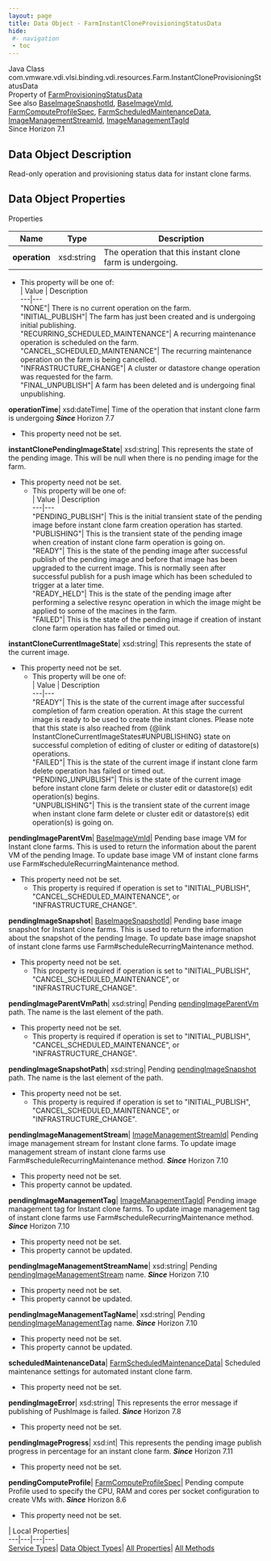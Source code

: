 ```yaml
---
layout: page
title: Data Object - FarmInstantCloneProvisioningStatusData
hide:
 #- navigation
 - toc
---
```






Java Class
    com.vmware.vdi.vlsi.binding.vdi.resources.Farm.InstantCloneProvisioningStatusData  
Property of
     [FarmProvisioningStatusData](vdi.resources.Farm.ProvisioningStatusData.md#field_detail)  
See also
     [BaseImageSnapshotId](vdi.entity.BaseImageSnapshotId.md), [BaseImageVmId](vdi.entity.BaseImageVmId.md), [FarmComputeProfileSpec](vdi.resources.Farm.ComputeProfileSpec.md), [FarmScheduledMaintenanceData](vdi.resources.Farm.ScheduledMaintenanceData.md), [ImageManagementStreamId](vdi.entity.ImageManagementStreamId.md), [ImageManagementTagId](vdi.entity.ImageManagementTagId.md)  
Since 
    Horizon 7.1

## Data Object Description 

Read-only operation and provisioning status data for instant clone farms. 

## Data Object Properties

Properties

Name |  Type |  Description   
---|---|---  
**operation**|  xsd:string|  The operation that this instant clone farm is undergoing.   


  * This property will be one of:  
|  Value |  Description   
---|---  
"NONE"| There is no current operation on the farm.  
"INITIAL_PUBLISH"| The farm has just been created and is undergoing initial publishing.  
"RECURRING_SCHEDULED_MAINTENANCE"| A recurring maintenance operation is scheduled on the farm.  
"CANCEL_SCHEDULED_MAINTENANCE"| The recurring maintenance operation on the farm is being cancelled.  
"INFRASTRUCTURE_CHANGE"| A cluster or datastore change operation was requested for the farm.  
"FINAL_UNPUBLISH"| A farm has been deleted and is undergoing final unpublishing.  

  
**operationTime**|  xsd:dateTime|  Time of the operation that instant clone farm is undergoing  **_Since_** Horizon 7.7  


* This property need not be set.

  
**instantClonePendingImageState**|  xsd:string|  This represents the state of the pending image. This will be null when there is no pending image for the farm.   


* This property need not be set.
  * This property will be one of:  
|  Value |  Description   
---|---  
"PENDING_PUBLISH"| This is the initial transient state of the pending image before instant clone farm creation operation has started.  
"PUBLISHING"| This is the transient state of the pending image when creation of instant clone farm operation is going on.  
"READY"| This is the state of the pending image after successful publish of the pending image and before that image has been upgraded to the current image. This is normally seen after successful publish for a push image which has been scheduled to trigger at a later time.  
"READY_HELD"| This is the state of the pending image after performing a selective resync operation in which the image might be applied to some of the macines in the farm.  
"FAILED"| This is the state of the pending image if creation of instant clone farm operation has failed or timed out.  

  
**instantCloneCurrentImageState**|  xsd:string|  This represents the state of the current image.   


* This property need not be set.
  * This property will be one of:  
|  Value |  Description   
---|---  
"READY"| This is the state of the current image after successful completion of farm creation operation. At this stage the current image is ready to be used to create the instant clones. Please note that this state is also reached from {@link InstantCloneCurrentImageStates#UNPUBLISHING} state on successful completion of editing of cluster or editing of datastore(s) operations.  
"FAILED"| This is the state of the current image if instant clone farm delete operation has failed or timed out.  
"PENDING_UNPUBLISH"| This is the state of the current image before instant clone farm delete or cluster edit or datastore(s) edit operation(s) begins.  
"UNPUBLISHING"| This is the transient state of the current image when instant clone farm delete or cluster edit or datastore(s) edit operation(s) is going on.  

  
**pendingImageParentVm**| [BaseImageVmId](vdi.entity.BaseImageVmId.md)|  Pending base image VM for Instant clone farms. This is used to return the information about the parent VM of the pending Image. To update base image VM of instant clone farms use Farm#scheduleRecurringMaintenance method.   


* This property need not be set.
  * This property is required if operation is set to "INITIAL_PUBLISH", "CANCEL_SCHEDULED_MAINTENANCE", or "INFRASTRUCTURE_CHANGE".

  
**pendingImageSnapshot**| [BaseImageSnapshotId](vdi.entity.BaseImageSnapshotId.md)|  Pending base image snapshot for Instant clone farms. This is used to return the information about the snapshot of the pending Image. To update base image snapshot of instant clone farms use Farm#scheduleRecurringMaintenance method.   


* This property need not be set.
  * This property is required if operation is set to "INITIAL_PUBLISH", "CANCEL_SCHEDULED_MAINTENANCE", or "INFRASTRUCTURE_CHANGE".

  
**pendingImageParentVmPath**|  xsd:string|  Pending [pendingImageParentVm](vdi.resources.Farm.InstantCloneProvisioningStatusData.md#pendingImageParentVm) path. The name is the last element of the path.   


* This property need not be set.
  * This property is required if operation is set to "INITIAL_PUBLISH", "CANCEL_SCHEDULED_MAINTENANCE", or "INFRASTRUCTURE_CHANGE".

  
**pendingImageSnapshotPath**|  xsd:string|  Pending [pendingImageSnapshot](vdi.resources.Farm.InstantCloneProvisioningStatusData.md#pendingImageSnapshot) path. The name is the last element of the path.   


* This property need not be set.
  * This property is required if operation is set to "INITIAL_PUBLISH", "CANCEL_SCHEDULED_MAINTENANCE", or "INFRASTRUCTURE_CHANGE".

  
**pendingImageManagementStream**| [ImageManagementStreamId](vdi.entity.ImageManagementStreamId.md)|  Pending image management stream for Instant clone farms. To update image management stream of instant clone farms use Farm#scheduleRecurringMaintenance method.  **_Since_** Horizon 7.10  


* This property need not be set.
* This property cannot be updated.

  
**pendingImageManagementTag**| [ImageManagementTagId](vdi.entity.ImageManagementTagId.md)|  Pending image management tag for Instant clone farms. To update image management tag of instant clone farms use Farm#scheduleRecurringMaintenance method.  **_Since_** Horizon 7.10  


* This property need not be set.
* This property cannot be updated.

  
**pendingImageManagementStreamName**|  xsd:string|  Pending [pendingImageManagementStream](vdi.resources.Farm.InstantCloneProvisioningStatusData.md#pendingImageManagementStream) name.  **_Since_** Horizon 7.10  


* This property need not be set.
* This property cannot be updated.

  
**pendingImageManagementTagName**|  xsd:string|  Pending [pendingImageManagementTag](vdi.resources.Farm.InstantCloneProvisioningStatusData.md#pendingImageManagementTag) name.  **_Since_** Horizon 7.10  


* This property need not be set.
* This property cannot be updated.

  
**scheduledMaintenanceData**| [FarmScheduledMaintenanceData](vdi.resources.Farm.ScheduledMaintenanceData.md)|  Scheduled maintenance settings for automated instant clone farm.   


* This property need not be set.

  
**pendingImageError**|  xsd:string|  This represents the error message if publishing of PushImage is failed.  **_Since_** Horizon 7.8  


* This property need not be set.

  
**pendingImageProgress**|  xsd:int|  This represents the pending image publish progress in percentage for an instant clone farm.  **_Since_** Horizon 7.11  


* This property need not be set.

  
**pendingComputeProfile**| [FarmComputeProfileSpec](vdi.resources.Farm.ComputeProfileSpec.md)|  Pending compute Profile used to specify the CPU, RAM and cores per socket configuration to create VMs with.  **_Since_** Horizon 8.6  


* This property need not be set.

  
  
  
 | Local Properties|   
---|---|---|---  
[Service Types](index-mo_types.md)| [Data Object Types](index-do_types.md)| [All Properties](index-properties.md)| [All Methods](index-methods.md)  
  
  

